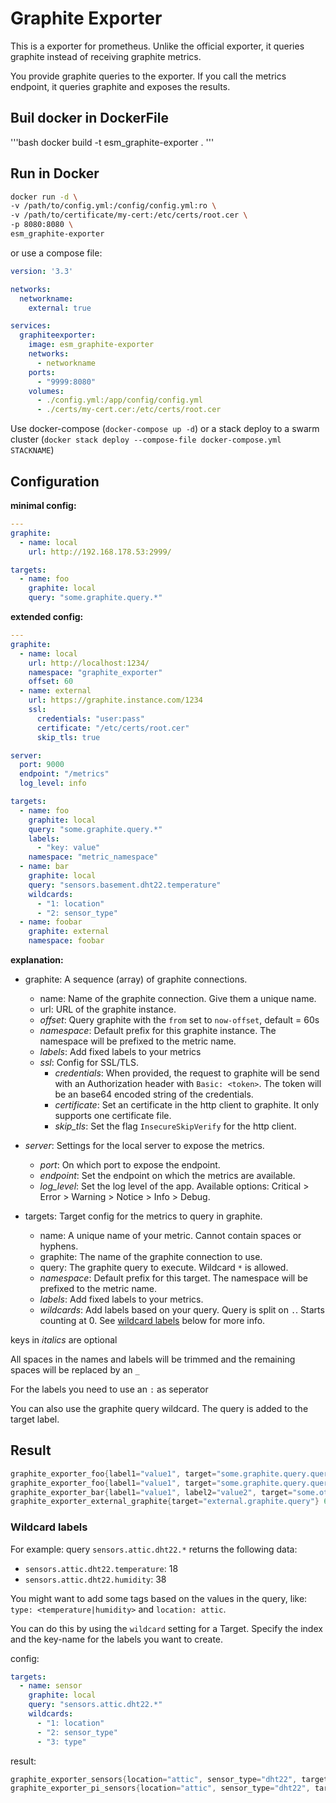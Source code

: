 # Graphite Exporter

This is a exporter for prometheus. Unlike the official exporter, it queries graphite instead of receiving graphite metrics.

You provide graphite queries to the exporter. If you call the metrics endpoint, it queries graphite and exposes the results.
## Buil docker in DockerFile
 '''bash
 docker build -t esm_graphite-exporter .
'''

## Run in Docker

```bash
docker run -d \
-v /path/to/config.yml:/config/config.yml:ro \
-v /path/to/certificate/my-cert:/etc/certs/root.cer \
-p 8080:8080 \
esm_graphite-exporter
```

or use a compose file:

```YAML
version: '3.3'

networks:
  networkname:
    external: true

services:
  graphiteexporter:
    image: esm_graphite-exporter
    networks:
      - networkname
    ports:
      - "9999:8080"
    volumes:
      - ./config.yml:/app/config/config.yml
      - ./certs/my-cert.cer:/etc/certs/root.cer
```

Use docker-compose (`docker-compose up -d`) or a stack deploy to a swarm cluster (`docker stack deploy --compose-file docker-compose.yml STACKNAME`)

## Configuration

**minimal config:**

```YAML
---
graphite:
  - name: local
    url: http://192.168.178.53:2999/

targets:
  - name: foo
    graphite: local
    query: "some.graphite.query.*"
```

**extended config:**

```YAML
---
graphite:
  - name: local
    url: http://localhost:1234/
    namespace: "graphite_exporter"
    offset: 60
  - name: external
    url: https://graphite.instance.com/1234
    ssl:
      credentials: "user:pass"
      certificate: "/etc/certs/root.cer"
      skip_tls: true

server:
  port: 9000
  endpoint: "/metrics"
  log_level: info

targets:
  - name: foo
    graphite: local
    query: "some.graphite.query.*"
    labels:
      - "key: value"
    namespace: "metric_namespace"
  - name: bar
    graphite: local
    query: "sensors.basement.dht22.temperature"
    wildcards:
      - "1: location"
      - "2: sensor_type"
  - name: foobar
    graphite: external
    namespace: foobar
```

**explanation:**

- graphite: A sequence (array) of graphite connections.
  - name: Name of the graphite connection. Give them a unique name.
  - url: URL of the graphite instance.
  - *offset*: Query graphite with the `from` set to `now-offset`, default = 60s
  - *namespace*: Default prefix for this graphite instance. The namespace will be prefixed to the metric name.
  - *labels*: Add fixed labels to your metrics
  - *ssl*: Config for SSL/TLS.
    - *credentials*: When provided, the request to graphite will be send with an Authorization header with `Basic: <token>`. The token will be an base64 encoded string of the credentials.
    - *certificate*: Set an certificate in the http client to graphite. It only supports one certificate file.
    - *skip_tls*: Set the flag `InsecureSkipVerify` for the http client.

- *server*: Settings for the local server to expose the metrics.
  - *port*: On which port to expose the endpoint.
  - *endpoint*: Set the endpoint on which the metrics are available.
  - *log_level*: Set the log level of the app. Available options: Critical > Error > Warning > Notice > Info > Debug.

- targets: Target config for the metrics to query in graphite.
  - name: A unique name of your metric. Cannot contain spaces or hyphens.
  - graphite: The name of the graphite connection to use.
  - query: The graphite query to execute. Wildcard `*` is allowed.
  - *namespace*: Default prefix for this target. The namespace will be prefixed to the metric name.
  - *labels*: Add fixed labels to your metrics. 
  - *wildcards*: Add labels based on your query. Query is split on `.`. Starts counting at 0. See [wildcard labels](#wildcard-labels) below for more info.

keys in *italics* are optional

All spaces in the names and labels will be trimmed and the remaining spaces will be replaced by an `_`

For the labels you need to use an `:` as seperator

You can also use the graphite query wildcard. The query is added to the target label.

## Result

```Go
graphite_exporter_foo{label1="value1", target="some.graphite.query.query1"} 10.0
graphite_exporter_foo{label1="value1", target="some.graphite.query.query2"} 20.0
graphite_exporter_bar{label1="value1", label2="value2", target="some.other.graphite.query"} 42.0
graphite_exporter_external_graphite{target="external.graphite.query"} 65.0
```

### Wildcard labels

For example: query `sensors.attic.dht22.*` returns the following data:

- `sensors.attic.dht22.temperature`: 18
- `sensors.attic.dht22.humidity`: 38

You might want to add some tags based on the values in the query, like: `type: <temperature|humidity>` and `location: attic`.

You can do this by using the `wildcard` setting for a Target. Specify the index and the key-name for the labels you want to create.

config:

```YAML
targets:
  - name: sensor
    graphite: local
    query: "sensors.attic.dht22.*"
    wildcards:
      - "1: location"
      - "2: sensor_type"
      - "3: type"
```

result:

```GO
graphite_exporter_sensors{location="attic", sensor_type="dht22", target="sensors.attic.dht22.humidity",type="humidity"} 36.0
graphite_exporter_pi_sensors{location="attic", sensor_type="dht22", target="sensors.attic.dht22.temperature",type="temperature"} 18.0
```
